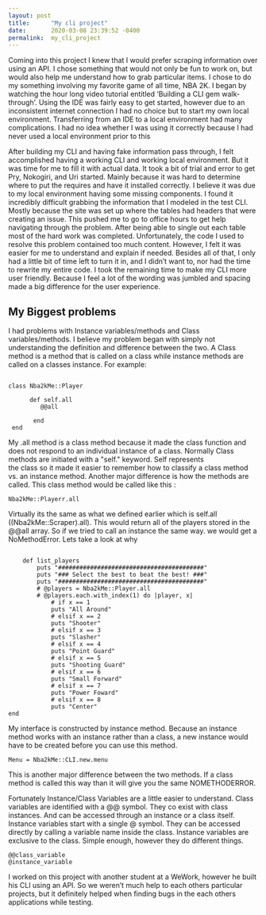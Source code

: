 ```yaml
---
layout: post
title:      "My cli project"
date:       2020-03-08 23:39:52 -0400
permalink:  my_cli_project
---
```



Coming into this project I knew that I would prefer scraping information over using an API. I chose something
that would not only be fun to work on, but would also help me understand how to grab particular
items. I chose to do my something involving my favorite game of all time, NBA 2K.  I began by watching the hour long video tutorial entitled ‘Building a CLI gem walk-through’. Using the IDE
was fairly easy to get started, however due to an inconsistent internet connection I had no
choice but to start my own local environment. Transferring from an IDE to a local environment
had many complications. I had no idea whether I was using it correctly because I had never
used a local environment prior to this


After building my CLI and having fake information pass through, I felt accomplished
having a working CLI and working local environment. But it was time for me to fill it with actual
data. It took a bit of trial and error to get Pry, Nokogiri, and Uri started. Mainly because it was
hard to determine where to put the requires and have it installed correctly. I believe it was due
to my local environment having some missing components. I found it incredibly difficult
grabbing the information that I modeled in the test CLI. Mostly because the site was set up
where the tables had headers that were creating an issue. This pushed me to go to office hours
to get help navigating through the problem. After being able to single out each table most of
the hard work was completed. Unfortunately, the code I used to resolve this problem contained
too much content. However, I felt it was easier for me to understand and explain if needed.
Besides all of that, I only had a little bit of time left to turn it in, and I didn’t want to, nor had the
time to rewrite my entire code. I took the remaining time to make my CLI more user friendly.
Because I feel a lot of the wording was jumbled and spacing made a big difference for the user
experience.

## My Biggest problems
I had problems with Instance variables/methods and Class variables/methods. I believe my problem began with simply not understanding the definition and difference between the two. A Class method is a method that is called on a class while instance methods are called on a classes instance. For example:

```

class Nba2kMe::Player

      def self.all 
         @@all
 
       end
 end 

```
 My .all method is a class method because it made the class function and does not respond to an individual instance of a class. Normally Class methods are initiated with a "self." keyword.  Self represents  
the class so it made it easier to remember how to classify a class method vs. an instance method.  Another major difference is how the methods are called. This class method would be called like this : 

```
Nba2kMe::Playerr.all 
```

Virtually its the same as what we defined earlier which is self.all ((Nba2kMe::Scraper).all). This would return all of the players stored in the @@all array.   So if we tried to call an instance the same way. we would get a NoMethodError. Lets take a look at why 


```

    def list_players
        puts "#########################################"
        puts "### Select the best to beat the best! ###"
        puts "#########################################"
        # @players = Nba2kMe::Player.all
        # @players.each.with_index(1) do |player, x|
            # if x == 1 
            puts "All Around"
            # elsif x == 2
            puts "Shooter"
            # elsif x == 3
            puts "Slasher"
            # elsif x == 4
            puts "Point Guard"
            # elsif x == 5
            puts "Shooting Guard"
            # elsif x == 6
            puts "Small Forward"
            # elsif x == 7
            puts "Power Foward"
            # elsif x == 8
            puts "Center"  
end

```

My interface is constructed by instance method. Because an instance method works with an instance rather than a class, a new instance would have to be created before you can use this method. 



```
Menu = Nba2kMe::CLI.new.menu
```


This is another major difference between the two methods. If a class method is called this way than it will give you the same NOMETHODERROR. 

Fortunately Instance/Class Variables are a little easier to understand. Class variables are identified with a
@@ symbol. They co exist with class instances. And can be accessed through an instance or a class itself.
Instance variables start with a single @ symbol. They can be accessed directly by calling a variable name
inside the class. Instance variables are exclusive to the class. Simple enough, however they do different
things.

```
@@class_variable 
@instance_variable 

```





I worked on this project with another student at a WeWork, however he built his CLI using
an API. So we weren’t much help to each others particular projects, but it definitely helped
when finding bugs in the each others applications while testing.
